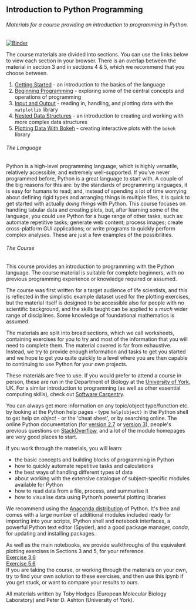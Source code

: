 ## Introduction to Python Programming
###### Materials for a course providing an introduction to programming in Python.

[![Binder](http://mybinder.org/badge.svg)](http://mybinder.org/repo/tobyhodges/ITPP)

The course materials are divided into sections. You can use the links below to view each section in your browser. There is an overlap between the material in section 3 and in sections 4 & 5, which we recommend that you choose between. 

1. [Getting Started](http://nbviewer.ipython.org/github/tobyhodges/ITPP/blob/v2/1_GettingStarted.ipynb) - an introduction to the basics of the language
2. [Beginning Programming](http://nbviewer.ipython.org/github/tobyhodges/ITPP/blob/v2/2_BeginningProgramming.ipynb) - exploring some of the central concepts and operations of programming
3. [Input and Output](http://nbviewer.ipython.org/github/tobyhodges/ITPP/blob/v2/3_InputAndOutputMPL.ipynb) - reading in, handling, and plotting data with the `matplotlib` library
4. [Nested Data Structures](http://nbviewer.ipython.org/github/tobyhodges/ITPP/blob/v2/4_NestedDataStructures.ipynb) - an introduction to creating and working with more complex data structures
5. [Plotting Data With Bokeh](http://nbviewer.ipython.org/github/tobyhodges/ITPP/blob/v2/5_PlottingDataWithBokeh.ipynb) - creating interactive plots with the `bokeh` library

###### The Language
Python is a high-level programming language, which is highly versatile, relatively accessible, and extremely well-supported. If you've never programmed before, Python is a great language to start with. A couple of the big reasons for this are: by the standards of programming languages, it is easy for humans to read; and, instead of spending a lot of time worrying about defining rigid types and arranging things in multiple files, it is quick to get started with actually _doing things_ with Python. This course focuses on handling tabular data and creating plots, but, after learning some of the language, you could use Python for a huge range of other tasks, such as: automate repetitive tasks; generate web content; process images; create cross-platform GUI applications; or write programs to quickly perform complex analyses. These are just a few examples of the possibilities. 

###### The Course
This course provides an introduction to programming with the Python language. The course material is suitable for complete beginners, with no previous programming experience or knowledge required or assumed.  

The course was first written for a target audience of life scientists, and this is reflected in the simplistic example dataset used for the plotting exercises, but the material itself is designed to be accessible also for people with no scientific background, and the skills taught can be applied to a _much_ wider range of disciplines. Some knowledge of foundational mathematics is assumed.

The materials are split into broad sections, which we call worksheets, containing exercises for you to try and most of the information that you will need to complete them. The material covered is far from exhaustive. Instead, we try to provide enough information and tasks to get you started and we hope to get you quite quickly to a level where you are then capable to continuing to use Python for your own projects.

These materials are free to use. If you would prefer to attend a course in person, these are run in the Department of Biology at the [University of York](http://www.york.ac.uk/biology/technology-facility/bioinformatics/bi-tf-courses/), UK. For a similar introduction to programming (as well as other essential computing skills), check out [Software Carpentry](http://software-carpentry.org).

You can always get more information on any topic/object type/function etc. by looking at the Python help pages - type `help(object)` in the Python shell to get help on _object_ - or the 'cheat sheet', or by searching online. The online Python documentation (for [version 2.7](https://docs.python.org/2/) or [version 3](https://docs.python.org/3/)), people's previous questions on [StackOverflow](http://stackoverflow.com), and a lot of the module homepages are very good places to start.  

If you work through the materials, you will learn:
* the basic concepts and building blocks of programming in Python
* how to quickly automate repetitive tasks and calculations
* the best ways of handling different types of data
* about working with the extensive catalogue of subject-specific modules available for Python
* how to read data from a file, process, and summarise it
* how to visualise data using Python’s powerful plotting libraries

We recommend using the [Anaconda distribution](https://store.continuum.io/cshop/anaconda/) of Python. It's free and comes with a large number of additional modules included ready for importing into your scripts, IPython shell and notebook interfaces, a powerful Python text editor (Spyder), and a good package manager, _conda_, for updating and installing packages.   

As well as the main notebooks, we provide walkthroughs of the equivalent plotting exercises in Sections 3 and 5, for your reference.  
[Exercise 3.6](http://nbviewer.ipython.org/github/tobyhodges/ITPP/blob/v2/Exercise3_6WalkthroughMPL.ipynb)  
[Exercise 5.6](http://nbviewer.ipython.org/github/tobyhodges/ITPP/blob/v2/Exercise5_6WalkthroughBokeh.ipynb)  
If you are taking the course, or working through the materials on your own, try to find your own solution to these exercises, and then use this ipynb if you get stuck, or want to compare your results to ours.

All materials written by Toby Hodges (European Molecular Biology Laboratory) and Peter D. Ashton (University of York).
